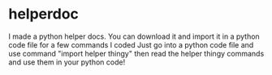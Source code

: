 # helperdoc
I made a python helper docs. You can download it and import it in a python code file for a few commands I coded
Just go into a python code file and use command "import helper thingy" then read the helper thingy commands and use them in your python code!
